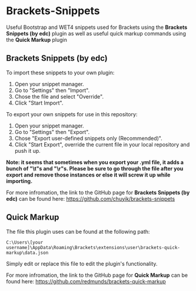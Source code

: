 # Brackets-Snippets
Useful Bootstrap and WET4 snippets used for Brackets using the **Brackets Snippets (by edc)** plugin as well as useful quick markup commands using the **Quick Markup** plugin

## Brackets Snippets (by edc)
To import these snippets to your own plugin:

1. Open your snippet manager.
2. Go to "Settings" then "Import".
3. Chose the file and select "Override".
4. Click "Start Import".

To export your own snippets for use in this repository:

1. Open your snippet manager.
2. Go to "Settings" then "Export".
3. Chose "Export user-defined snippets only (Recommended)".
4. Click "Start Export", override the current file in your local repository and push it up.

**Note: it seems that sometimes when you export your .yml file, it adds a bunch of "\t"s and "\r"s. Please be sure to go through the file after you export and remove those instances or else it will screw it up while importing.**

For more infromation, the link to the GitHub page for **Brackets Snippets (by edc)** can be found here: https://github.com/chuyik/brackets-snippets

## Quick Markup
The file this plugin uses can be found at the following path:

    C:\Users\[your username]\AppData\Roaming\Brackets\extensions\user\brackets-quick-markup\data.json

Simply edit or replace this file to edit the plugin's functionality.

For more infromation, the link to the GitHub page for **Quick Markup** can be found here: https://github.com/redmunds/brackets-quick-markup